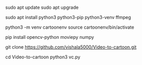 sudo apt update
sudo apt upgrade

sudo apt install python3 python3-pip python3-venv ffmpeg

python3 -m venv cartoonenv
source cartoonenv/bin/activate

pip install opencv-python moviepy numpy

git clone https://github.com/vishala5000/Video-to-cartoon.git

cd Video-to-cartoon
python3 vc.py

